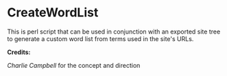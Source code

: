 CreateWordList
==============

This is  perl script that can be used in conjunction with an exported site tree to generate a custom word list from terms used in the site's URLs.



<b>Credits:</b>

<i>Charlie Campbell</i> for the concept and direction
